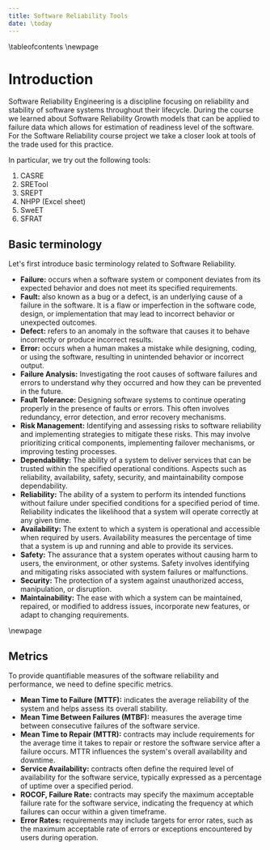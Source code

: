 ```yaml
---
title: Software Reliability Tools
date: \today
---
```


\tableofcontents
\newpage

# Introduction

Software Reliability Engineering is a discipline focusing on reliability and stability of software systems throughout their lifecycle.
During the course we learned about Software Reliability Growth models that can be applied to failure data which allows for estimation of readiness level of the software.
For the Software Reliability course project we take a closer look at tools of the trade used for this practice.

In particular, we try out the following tools:

1. CASRE
2. SRETool
3. SREPT
4. NHPP (Excel sheet)
5. SweET
6. SFRAT

## Basic terminology

Let's first introduce basic terminology related to Software Reliability.

- **Failure:** occurs when a software system or component deviates from its expected behavior and does not meet its specified requirements.
- **Fault:** also known as a bug or a defect, is an underlying cause of a failure in the software. It is a flaw or imperfection in the software code, design, or implementation that may lead to incorrect behavior or unexpected outcomes.
- **Defect:** refers to an anomaly in the software that causes it to behave incorrectly or produce incorrect results.
- **Error:** occurs when a human makes a mistake while designing, coding, or using the software, resulting in unintended behavior or incorrect output.
- **Failure Analysis:** Investigating the root causes of software failures and errors to understand why they occurred and how they can be prevented in the future.
- **Fault Tolerance:** Designing software systems to continue operating properly in the presence of faults or errors. This often involves redundancy, error detection, and error recovery mechanisms.
- **Risk Management:** Identifying and assessing risks to software reliability and implementing strategies to mitigate these risks. This may involve prioritizing critical components, implementing failover mechanisms, or improving testing processes.
- **Dependability:** The ability of a system to deliver services that can be trusted within the specified operational conditions. Aspects such as reliability, availability, safety, security, and maintainability compose dependability.
- **Reliability:** The ability of a system to perform its intended functions without failure under specified conditions for a specified period of time. Reliability indicates the likelihood that a system will operate correctly at any given time.
- **Availability:** The extent to which a system is operational and accessible when required by users. Availability measures the percentage of time that a system is up and running and able to provide its services.
- **Safety:** The assurance that a system operates without causing harm to users, the environment, or other systems. Safety involves identifying and mitigating risks associated with system failures or malfunctions.
- **Security:** The protection of a system against unauthorized access, manipulation, or disruption.
- **Maintainability:** The ease with which a system can be maintained, repaired, or modified to address issues, incorporate new features, or adapt to changing requirements.

\newpage
## Metrics

To provide quantifiable measures of the software reliability and performance, we need to define specific metrics.

- **Mean Time to Failure (MTTF):** indicates the average reliability of the system and helps assess its overall stability.
- **Mean Time Between Failures (MTBF):** measures the average time between consecutive failures of the software service.
- **Mean Time to Repair (MTTR):** contracts may include requirements for the average time it takes to repair or restore the software service after a failure occurs. MTTR influences the system's overall availability and downtime.
- **Service Availability:** contracts often define the required level of availability for the software service, typically expressed as a percentage of uptime over a specified period.
- **ROCOF, Failure Rate:** contracts may specify the maximum acceptable failure rate for the software service, indicating the frequency at which failures can occur within a given timeframe.
- **Error Rates:** requirements may include targets for error rates, such as the maximum acceptable rate of errors or exceptions encountered by users during operation.



